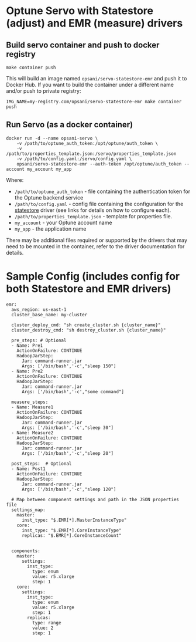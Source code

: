 # Optune Servo with Statestore (adjust) and EMR (measure) drivers

## Build servo container and push to docker registry
```
make container push
```

This will build an image named `opsani/servo-statestore-emr` and push it to Docker Hub.
If you want to build the container under a different name and/or push to private registry:
```
IMG_NAME=my-registry.com/opsani/servo-statestore-emr make container push

```

## Run Servo (as a docker container)
```
docker run -d --name opsani-servo \
    -v /path/to/optune_auth_token:/opt/optune/auth_token \
    -v /path/to/properties_template.json:/servo/properties_template.json
    -v /path/to/config.yaml:/servo/config.yaml \
    opsani/servo-statestore-emr --auth-token /opt/optune/auth_token --account my_account my_app
```


Where:
 * `/path/to/optune_auth_token` - file containing the authentication token for the Optune backend service
 * `/path/to/config.yaml` - config file containing the configuration for the [statestore](https://github.com/opsani/servo-statestore) driver (see links for details on how to configure each).
 * `/path/to/properties_template.json` - template for properties file.
 * `my_account` - your Optune account name
 * `my_app` - the application name

There may be additional files required or supported by the drivers that may need to be mounted in the container, refer to the driver documentation for details.



# Sample Config (includes config for both Statestore and EMR drivers)

```
emr:
  aws_region: us-east-1
  cluster_base_name: my-cluster

  cluster_deploy_cmd: "sh create_cluster.sh {cluster_name}"
  cluster_destroy_cmd: "sh destroy_cluster.sh {cluster_name}"

  pre_steps: # Optional
  - Name: Pre1
    ActionOnFailure: CONTINUE
    HadoopJarStep:
      Jar: command-runner.jar
      Args: ['/bin/bash','-c',"sleep 150"]
  - Name: Pre2
    ActionOnFailure: CONTINUE
    HadoopJarStep:
      Jar: command-runner.jar
      Args: ['/bin/bash','-c',"some command"]

  measure_steps:
  - Name: Measure1
    ActionOnFailure: CONTINUE
    HadoopJarStep:
      Jar: command-runner.jar
      Args: ['/bin/bash','-c',"sleep 30"]
  - Name: Measure2
    ActionOnFailure: CONTINUE
    HadoopJarStep:
      Jar: command-runner.jar
      Args: ['/bin/bash','-c',"sleep 20"]

  post_steps:  # Optional
  - Name: Post1
    ActionOnFailure: CONTINUE
    HadoopJarStep:
      Jar: command-runner.jar
      Args: ['/bin/bash','-c',"sleep 120"]

  # Map between component settings and path in the JSON properties file
  settings_map:
    master:
      inst_type: "$.EMR[*].MasterInstanceType"
    core:
      inst_type: "$.EMR[*].CoreInstanceType"
      replicas: "$.EMR[*].CoreInstanceCount"


  components:
    master:
      settings:
        inst_type:
          type: enum
          value: r5.xlarge
          step: 1
    core:
      settings:
        inst_type:
          type: enum
          value: r5.xlarge
          step: 1
        replicas:
          type: range
          value: 2
          step: 1

```
